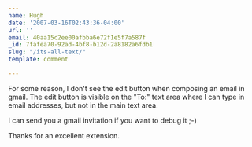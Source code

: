 ```yaml
---
name: Hugh
date: '2007-03-16T02:43:36-04:00'
url: ''
email: 40aa15c2ee00afbba6e72f1e5f7a587f
_id: 7fafea70-92ad-4bf8-b12d-2a8182a6fdb1
slug: "/its-all-text/"
template: comment

---
```


For some reason, I don't see the edit button when composing an email in gmail.  The edit button is visible on  the "To:" text area where I can type in email addresses, but not in the main text area.

I can send you a gmail invitation if you want to debug it ;-)

Thanks for an excellent extension.
